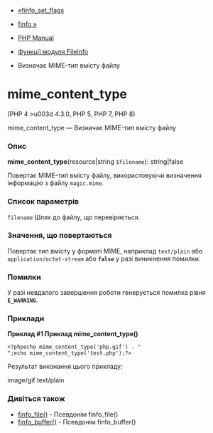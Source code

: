 - [«finfo_set_flags](function.finfo-set-flags.md)
- [finfo »](class.finfo.md)

- [PHP Manual](index.md)
- [Функції модуля Fileinfo](ref.fileinfo.md)
- Визначає MIME-тип вмісту файлу

# mime_content_type

(PHP 4 \>u003d 4.3.0, PHP 5, PHP 7, PHP 8)

mime_content_type — Визначає MIME-тип вмісту файлу

### Опис

**mime_content_type**(resource\|string `$filename`): string\|false

Повертає MIME-тип вмісту файлу, використовуючи визначення
інформацію з файлу `magic.mime`.

### Список параметрів

`filename`
Шлях до файлу, що перевіряється.

### Значення, що повертаються

Повертає тип вмісту у форматі MIME, наприклад `text/plain` або
`application/octet-stream` або **`false`** у разі виникнення
помилки.

### Помилки

У разі невдалого завершення роботи генерується помилка рівня
**`E_WARNING`**.

### Приклади

**Приклад #1 Приклад **mime_content_type()****

`<?phpecho mime_content_type('php.gif') . "
";echo mime_content_type('test.php');?> `

Результат виконання цього прикладу:

image/gif
text/plain

### Дивіться також

- [finfo_file()](finfo.file.md) - Псевдонім finfo_file()
- [finfo_buffer()](finfo.buffer.md) - Псевдонім finfo_buffer()
